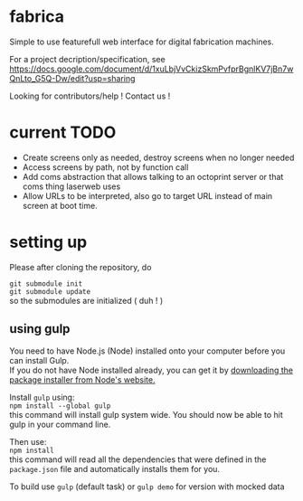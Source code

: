 # fabrica
Simple to use featurefull web interface for digital fabrication machines.

For a project decription/specification, see https://docs.google.com/document/d/1xuLbjVvCkizSkmPvfprBgnlKV7jBn7wQnLto_G5Q-Dw/edit?usp=sharing

Looking for contributors/help ! Contact us !

# current TODO

* Create screens only as needed, destroy screens when no longer needed
* Access screens by path, not by function call
* Add coms abstraction that allows talking to an octoprint server or that coms thing laserweb uses
* Allow URLs to be interpreted, also go to target URL instead of main screen at boot time.

# setting up

Please after cloning the repository, do 

`git submodule init`  
`git submodule update`  
so the submodules are initialized ( duh ! )


## using gulp

You need to have Node.js (Node) installed onto your computer before you can install Gulp.  
If you do not have Node installed already, you can get it by [downloading the package installer from Node's website.](https://nodejs.org/)   

Install `gulp` using:  
`npm install --global gulp`  
this command will install gulp system wide. You should now be able to hit gulp in your command line.

Then use:  
`npm install`  
this command will read all the dependencies that were defined in the `package.json` file and automatically installs them for you.

To build use `gulp` (default task) or `gulp demo` for version with mocked data
